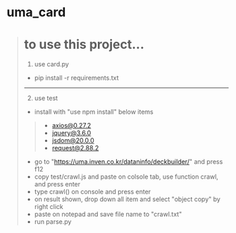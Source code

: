 # uma_card
> # to use this project...
>  1. use card.py
>  + pip install -r requirements.txt
> ---
>  2. use test
>  + install with "use npm install" below items
> > + axios@0.27.2
> > + jquery@3.6.0
> > + jsdom@20.0.0
> > + request@2.88.2
> + go to "https://uma.inven.co.kr/dataninfo/deckbuilder/" and press f12
> + copy test/crawl.js and paste on colsole tab, use function crawl, and press enter
> + type  crawl()  on console and press enter
> + on result shown, drop down all item and select "object copy" by right click 
> + paste on notepad and save file name to  "crawl.txt"
> + run parse.py
>
